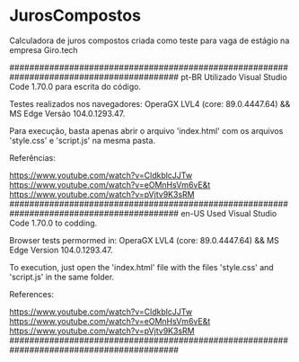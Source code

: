 # JurosCompostos
Calculadora de juros compostos criada como teste para vaga de estágio na empresa Giro.tech


########################################################################################## 
pt-BR
Utilizado Visual Studio Code 1.70.0 para escrita do código.

Testes realizados nos navegadores: OperaGX LVL4 (core: 89.0.4447.64) && MS Edge Versão 104.0.1293.47.

Para execução, basta apenas abrir o arquivo 'index.html' com os arquivos 'style.css' e 'script.js' na mesma pasta.

Referências:

https://www.youtube.com/watch?v=CldkblcJJTw
https://www.youtube.com/watch?v=eOMnHsVm6vE&t
https://www.youtube.com/watch?v=pVjtv9K3sRM
########################################################################################## 
en-US
Used Visual Studio Code 1.70.0 to codding.

Browser tests permormed in: OperaGX LVL4 (core: 89.0.4447.64) && MS Edge Version 104.0.1293.47.

To execution, just open the 'index.html' file with the files 'style.css' and 'script.js' in the same folder.

References:

https://www.youtube.com/watch?v=CldkblcJJTw
https://www.youtube.com/watch?v=eOMnHsVm6vE&t
https://www.youtube.com/watch?v=pVjtv9K3sRM
########################################################################################## 
